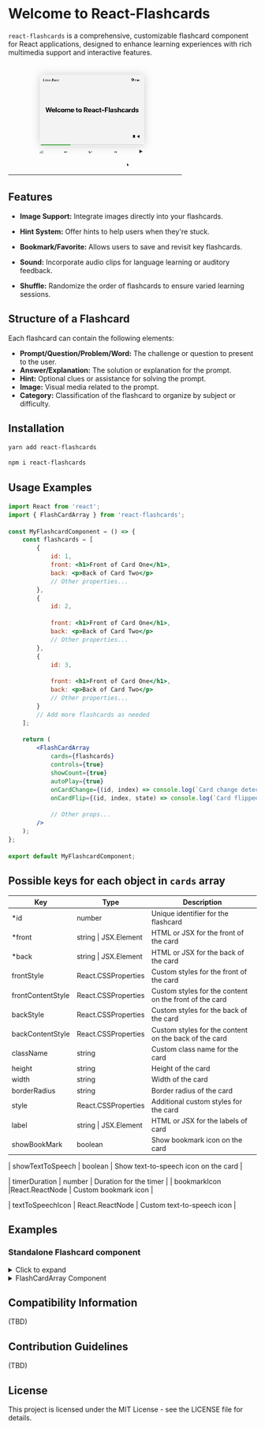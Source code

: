 # Welcome to React-Flashcards

`react-flashcards` is a comprehensive, customizable flashcard component for React applications, designed to enhance learning experiences with rich multimedia support and interactive features.

![React-Flashcards Demo](./assets/demo.gif)

## Features

-   **Image Support:** Integrate images directly into your flashcards.
-   **Hint System:** Offer hints to help users when they're stuck.
-   **Bookmark/Favorite:** Allows users to save and revisit key flashcards.
-   **Sound:** Incorporate audio clips for language learning or auditory feedback.

-   **Shuffle:** Randomize the order of flashcards to ensure varied learning sessions.

## Structure of a Flashcard

Each flashcard can contain the following elements:

-   **Prompt/Question/Problem/Word:** The challenge or question to present to the user.
-   **Answer/Explanation:** The solution or explanation for the prompt.
-   **Hint:** Optional clues or assistance for solving the prompt.
-   **Image:** Visual media related to the prompt.
-   **Category:** Classification of the flashcard to organize by subject or difficulty.

## Installation

```sh
yarn add react-flashcards
```

```sh
npm i react-flashcards
```

## Usage Examples

```jsx
import React from 'react';
import { FlashCardArray } from 'react-flashcards';

const MyFlashcardComponent = () => {
    const flashcards = [
        {
            id: 1,
            front: <h1>Front of Card One</h1>,
            back: <p>Back of Card Two</p>
            // Other properties...
        },
        {
            id: 2,

            front: <h1>Front of Card One</h1>,
            back: <p>Back of Card Two</p>
            // Other properties...
        },
        {
            id: 3,

            front: <h1>Front of Card One</h1>,
            back: <p>Back of Card Two</p>
            // Other properties...
        }
        // Add more flashcards as needed
    ];

    return (
        <FlashCardArray
            cards={flashcards}
            controls={true}
            showCount={true}
            autoPlay={true}
            onCardChange={(id, index) => console.log(`Card change detected: ID ${id}, Index: ${index}`)}
            onCardFlip={(id, index, state) => console.log(`Card flipped: ID ${id}, Index: ${index}, Flipped: ${state}`)}

            // Other props...
        />
    );
};

export default MyFlashcardComponent;
```

## Possible keys for each object in `cards` array

| Key               | Type                  | Description                                            |
| ----------------- | --------------------- | ------------------------------------------------------ |
| \*id              | number                | Unique identifier for the flashcard                    |
| \*front           | string \| JSX.Element | HTML or JSX for the front of the card                  |
| \*back            | string \| JSX.Element | HTML or JSX for the back of the card                   |
| frontStyle        | React.CSSProperties   | Custom styles for the front of the card                |
| frontContentStyle | React.CSSProperties   | Custom styles for the content on the front of the card |
| backStyle         | React.CSSProperties   | Custom styles for the back of the card                 |
| backContentStyle  | React.CSSProperties   | Custom styles for the content on the back of the card  |
| className         | string                | Custom class name for the card                         |
| height            | string                | Height of the card                                     |
| width             | string                | Width of the card                                      |
| borderRadius      | string                | Border radius of the card                              |
| style             | React.CSSProperties   | Additional custom styles for the card                  |
| label             | string \| JSX.Element | HTML or JSX for the labels of card                     |
| showBookMark      | boolean               | Show bookmark icon on the card                         |

| showTextToSpeech | boolean | Show text-to-speech icon on the card |

 | timerDuration | number | Duration for the timer |
  | bookmarkIcon |React.ReactNode | Custom bookmark icon |

| textToSpeechIcon | React.ReactNode | Custom text-to-speech icon |

## Examples

### Standalone Flashcard component

<details>
<summary>Click to expand</summary>

#### Basic Flashcard

```javascript
import React from 'react';
import { FlashCard } from 'react-flashcards';

function App() {
    return (
        <FlashCard
            front={
                <div>
                    Who is Prime Minister of <u>India?</u>?
                </div>
            }
            back={<div>Narendar Modi</div>}
        />
    );
}
```

### Custom Styles for front and back content

```javascript
import React from 'react';
import { FlashCard } from 'react-flashcards';

function App() {
    return (
        <FlashCard
            front={
                <>
                    <h1>A cold-blooded vertebrate animal that is born in water and breathes with gills is called :</h1>
                </>
            }
            back={<h1>Amphibian</h1>}
            backContentStyle={{
                backgroundColor: 'tea;',
                color: 'purple',
                padding: '10px',
                display: 'flex',
                justifyContent: 'center',
                alignItems: 'center'
            }}
            frontContentStyle={{
                backgroundColor: 'purple',
                color: 'white',
                display: 'grid',
                fontSize: '2rem'
            }}
            label={
                <div>
                    {' '}
                    <span>Subject </span> : <span>bio</span>
                </div>
            }
        />
    );
}
```

### Card Flip Callback

```javascript
import React from 'react';
import { FlashCard } from 'react-flashcards';

function App() {
    return (
        <FlashCard
            front={<h1>Front</h1>}
            back={<h1>Back</h1>}
            onCardFlip={(state) => {
                if (state) console.log('Card is flipped');
                else console.log('Card is not flipped');
            }}
        />
    );
}
```

### Custom Card Size

```javascript
import { FlashCard } from 'react-flashcards';

function App() {
    return <FlashCard front={<h1>Front</h1>} back={<h1>Back</h1>} style={{ width: '500px', height: '350px' }} />;
}
```

## Possible Prop for FlashCard Component

| Key               | Type                  | Default             | Description                                                             |
| ----------------- | --------------------- | ------------------- | ----------------------------------------------------------------------- |
| \*id              | number                |                     | Unique identifier for the flashcard                                     |
| \*front           | string \| JSX.Element | none                | HTML or JSX for the front of the card                                   |
| \*back            | string \| JSX.Element | none                | HTML or JSX for the back of the card                                    |
| isMarkdown        | boolean               | false               | If true, renders the frontHtml /backHtml as Markdown; defaults to false |
| frontStyle        | React.CSSProperties   | {}                  | Custom styles for the front of the card                                 |
| frontContentStyle | React.CSSProperties   | {}                  | Custom styles for the content on the front of the card                  |
| backStyle         | React.CSSProperties   | {}                  | Custom styles for the back of the card                                  |
| backContentStyle  | React.CSSProperties   | {}                  | Custom styles for the content on the back of the card                   |
| className         | string                | ""                  | Custom class name for the card                                          |
| height            | string                | ""                  | Height of the card                                                      |
| width             | string                | ""                  | Width of the card                                                       |
| borderRadius      | string                | ""                  | Border radius of the card                                               |
| style             | React.CSSProperties   | {}                  | Additional custom styles for the card                                   |
| showBookMark      | boolean               | true              | Show bookmark icon on the card                                          |
| showTextToSpeech  | boolean               | true               | Show text-to-speech icon on the card                                    |
| timerDuration     | number                |                     | Duration for autoPlay Timer                                             |
| bookmarkIcon      | React.ReactNode       | icon                | Custom bookmark icon                                                    |
| textToSpeechIcon  | React.ReactNode       | icon                | Custom text-to-speech icon                                              |
| label             | string \| JSX.Element | HTML or JSX for the labels of card | HTML or JSX for the labels of card                              |

</details>
      <details>
<summary>FlashCardArray Component</summary>  


### Basic FlashcardArray:


## Possible Prop for FlashCardArray Component

| Key               | Type                  | Default             | Description                                                                 |
|-------------------|-----------------------|---------------------|-----------------------------------------------------------------------------|
| \*front           | string \| JSX.Element | none                | HTML or JSX for the front of the card                                       |
| \*back            | string \| JSX.Element | none                | HTML or JSX for the back of the card                                        |
| isMarkdown        | boolean               | false               | If true, renders the frontHtml /backHtml as Markdown; defaults to false     |
| frontStyle        | React.CSSProperties   | {}                  | Custom styles for the front of the card                                     |
| frontContentStyle | React.CSSProperties   | {}                  | Custom styles for the content on the front of the card                      |
| backStyle         | React.CSSProperties   | {}                  | Custom styles for the back of the card                                      |
| backContentStyle  | React.CSSProperties   | {}                  | Custom styles for the content on the back of the card                       |
| className         | string                | ""                  | Custom class name for the card                                              |
| height            | string                | ""                  | Height of the card                                                          |
| width             | string                | ""                  | Width of the card                                                           |
| autoPlay          | boolean               | false               | (Optional) If true, the flashcards will automatically flip after the timer duration and move to the next card |
| style             | React.CSSProperties   | {}                  | Additional custom styles for the card                                       |
| controls          | boolean               | true                | If true, navigation controls will be displayed to move between flashcards   |
| showCount         | boolean               | true                | If true, a progress bar will be displayed indicating the current position in the array |
| timerDuration     | number                | 10s                 | Duration for autoPlay Timer                                                 |
| bookmarkIcon      | React.ReactNode       | icon                | Custom bookmark icon                                                        |
| textToSpeechIcon  | React.ReactNode       | icon                | Custom text-to-speech icon                                                  |
| label             | string \| JSX.Element | HTML or JSX for the labels of the card | HTML or JSX for the labels of the card                                      |

```javascript
import { FlashCardArray } from 'react-flashcards';

function App() {
    const cards = [
        {
            id: 1,
            front: 'Front Content 1',
            back: 'Back Content 1'
        },
        {
            id: 2,
            front: 'Front Content 2',
            back: 'Back Content 2'
        },
        {
            id: 3,
            front: 'Front Content 3',
            back: 'Back Content 3'
        }
    ];
    return <FlashCardArray cards={cards} />;
}
```

### Custom styles for all cards in the array:

```javascript
import { FlashCardArray } from 'react-flashcards';

function App() {
    const cards = [
        {
            id: 1,
            front: 'Front Content 1',
            back: 'Back Content 1'
        },
        {
            id: 2,
            front: 'Front Content 2',
            back: 'Back Content 2'
        },
        {
            id: 3,
            front: 'Front Content 3',
            back: 'Back Content 3'
        }
    ];
    return (
        <FlashCardArray
            cards={cards}
            width="500px"
            frontContentStyle={{
                backgroundColor: 'blue',
                color: 'black'
            }}
            backContentStyle={{
                backgroundColor: 'teal'
            }}
        />
    );
}
```

### Custom style for each card:

You can set the style for each card directly within the card object by referring to the card's prop list. Alternatively, you can pass a custom React component with its own styles into the cards array.

```javascript
import { FlashCardArray } from 'react-flashcards';

function App() {
    const cards = [
        {
            id: 1,
            front: 'Front Content 1',
            back: 'Back Content 1',
     
            label: (
                <div>
                    <p style={{ margin: 0 }}>Level: Easy</p>
                </div>
            ),
            showBookMark: true,
            showTextToSpeech: true,
            frontContentStyle: {
                backgroundColor: 'red'
            }
        },
        {
            id: 2,
            front: 'Front Content 2',
            back: 'Back Content 2',
       
            label: (
                <div>
                    <p style={{ margin: 0 }}>Sub: math</p>
                </div>
            ),
            showBookMark: true,
            showTextToSpeech: true,
            frontContentStyle: {
                backgroundColor: 'blue'
            }
        }
    ];
    return <FlashCardArray cards={cards} />;
}
```

</details>

## Compatibility Information

(TBD)

## Contribution Guidelines

(TBD)

## License

This project is licensed under the MIT License - see the LICENSE file for details.
